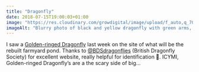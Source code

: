 ```yaml
---
title: "Dragonfly"
date: 2018-07-15T19:00:03+01:00
image: "https://res.cloudinary.com/growdigital/image/upload/f_auto,q_70,w_736/v1544297158/dragonfly-42400901775.jpg"
imageAlt: "Blurry photo of black and yellow dragonfly with green arms, dry muddy background"
---
```


I saw a [Golden-ringed Dragonfly](https://british-dragonflies.org.uk/species/golden-ringed-dragonfly) last week on the site of what will be the rebuilt farmyard pond. Thanks to [@BDSdragonflies](https://twitter.com/bdsdragonflies) (British Dragonfly Society) for excellent website, really helpful for identification 🙂. ICYMI, Golden-ringed Dragonfly’s are a the scary side of big…
